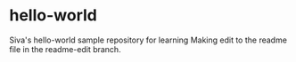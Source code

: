 # hello-world
Siva's hello-world sample repository for learning
Making edit to the readme file in the readme-edit branch.
